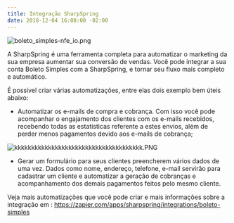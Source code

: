 ```yaml
---
title: Integração SharpSpring
date: 2018-12-04 16:08:00 -02:00
---
```


![boleto_simples-nfe_io.png](/uploads/boleto_simples-nfe_io.png)

A SharpSpring é uma ferramenta completa para automatizar o marketing da sua empresa aumentar sua conversão de vendas. Você pode integrar a sua conta Boleto Simples com a  SharpSpring, e tornar seu fluxo mais completo e automático.

É possível criar várias automatizações, entre elas dois exemplo bem úteis abaixo:

* Automatizar os e-mails de compra e cobrança. Com isso você pode acompanhar o engajamento dos clientes com os e-mails recebidos, recebendo todas as estatísticas referente a estes envios, além de perder menos pagamentos devido aos e-mails de cobrança; 


![kkkkkkkkkkkkkkkkkkkkkkkkkkkkkkkkkkkkkk.PNG](/uploads/kkkkkkkkkkkkkkkkkkkkkkkkkkkkkkkkkkkkkk.PNG)


* Gerar um formulário para seus clientes preencherem vários dados de uma vez. Dados como nome, endereço, telefone, e-mail servirão para cadastrar um cliente e automatizar a geração de cobranças e acompanhamento dos demais pagamentos feitos pelo mesmo cliente.

Veja mais automatizações que você pode criar e mais informações sobre a integração em : https://zapier.com/apps/sharpspring/integrations/boleto-simples